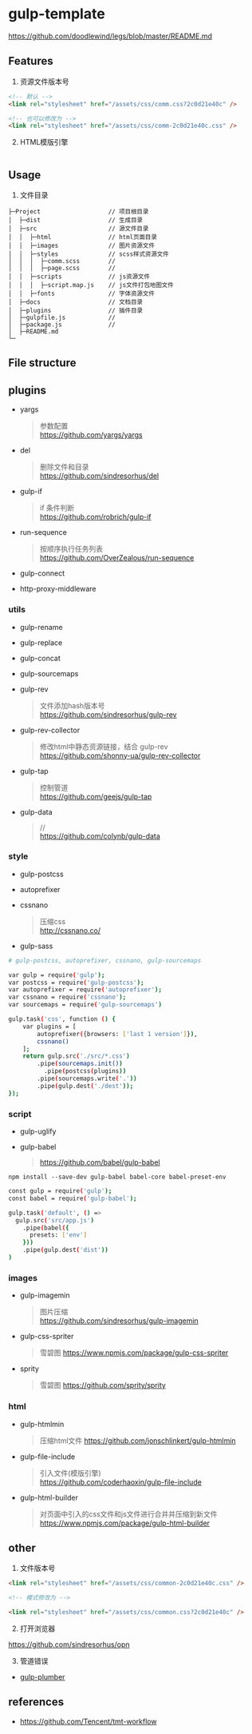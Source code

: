 
# gulp-template

https://github.com/doodlewind/legs/blob/master/README.md

## Features

1. 资源文件版本号

```html
<!-- 默认 -->
<link rel="stylesheet" href="/assets/css/comm.css?2c0d21e40c" />

<!-- 也可以修改为 -->
<link rel="stylesheet" href="/assets/css/comm-2c0d21e40c.css" />
```

2. HTML模版引擎

```
```


## Usage

1. 文件目录

```
├─Project                   // 项目根目录
│  ├─dist                   // 生成目录
│  ├─src                    // 源文件目录
│  │  ├─html                // html页面目录
│  │  ├─images              // 图片资源文件
│  │  ├─styles              // scss样式资源文件
│  │  │  ├─comm.scss        //
│  │  │  ├─page.scss        //
│  │  ├─scripts             // js资源文件
│  │  │  ├─script.map.js    // js文件打包地图文件
│  │  ├─fonts               // 字体资源文件
│  ├─docs                   // 文档目录
│  ├─plugins                // 插件目录
│  ├─gulpfile.js            //
│  ├─package.js             //
│  ├─README.md
└─
```


## File structure



## plugins


- yargs
  > 参数配置  
  > https://github.com/yargs/yargs

- del
  > 删除文件和目录  
  > https://github.com/sindresorhus/del

- gulp-if
  > if 条件判断  
  > https://github.com/robrich/gulp-if

- run-sequence
  > 按顺序执行任务列表  
  > https://github.com/OverZealous/run-sequence

- gulp-connect
- http-proxy-middleware


### utils

- gulp-rename
- gulp-replace
- gulp-concat

- gulp-sourcemaps

- gulp-rev
  > 文件添加hash版本号  
  > https://github.com/sindresorhus/gulp-rev

- gulp-rev-collector
  > 修改html中静态资源链接，结合 gulp-rev  
  > https://github.com/shonny-ua/gulp-rev-collector

- gulp-tap
  > 控制管道  
  > https://github.com/geejs/gulp-tap

- gulp-data
  > //  
  > https://github.com/colynb/gulp-data


### style

- gulp-postcss
- autoprefixer
- cssnano
  > 压缩css  
  > http://cssnano.co/

- gulp-sass

```bash
# gulp-postcss, autoprefixer, cssnano, gulp-sourcemaps

var gulp = require('gulp');
var postcss = require('gulp-postcss');
var autoprefixer = require('autoprefixer');
var cssnano = require('cssnano');
var sourcemaps = require('gulp-sourcemaps')

gulp.task('css', function () {
    var plugins = [
        autoprefixer({browsers: ['last 1 version']}),
        cssnano()
    ];
    return gulp.src('./src/*.css')
        .pipe(sourcemaps.init())
          .pipe(postcss(plugins))
        .pipe(sourcemaps.write('.'))
        .pipe(gulp.dest('./dest'));
});

```

### script

- gulp-uglify

- gulp-babel
  > https://github.com/babel/gulp-babel

`npm install --save-dev gulp-babel babel-core babel-preset-env`

```bash
const gulp = require('gulp');
const babel = require('gulp-babel');

gulp.task('default', () =>
  gulp.src('src/app.js')
    .pipe(babel({
      presets: ['env']
    }))
    .pipe(gulp.dest('dist'))
)
```


### images

- gulp-imagemin
  > 图片压缩  
  > https://github.com/sindresorhus/gulp-imagemin

- gulp-css-spriter
  > 雪碧图
  > https://www.npmjs.com/package/gulp-css-spriter

- sprity
  > 雪碧图
  > https://github.com/sprity/sprity

### html

- gulp-htmlmin
  > 压缩html文件
  > https://github.com/jonschlinkert/gulp-htmlmin

- gulp-file-include
  > 引入文件(模版引擎)  
  > https://github.com/coderhaoxin/gulp-file-include

- gulp-html-builder
  > 对页面中引入的css文件和js文件进行合并并压缩到新文件
  > https://www.npmjs.com/package/gulp-html-builder



## other

1. 文件版本号
```html
<link rel="stylesheet" href="/assets/css/common-2c0d21e40c.css" />

<!-- 模式修改为 -->

<link rel="stylesheet" href="/assets/css/common.css?2c0d21e40c" />
```

2. 打开浏览器

https://github.com/sindresorhus/opn


3. 管道错误

- [gulp-plumber](https://github.com/floatdrop/gulp-plumber)






## references

- https://github.com/Tencent/tmt-workflow


